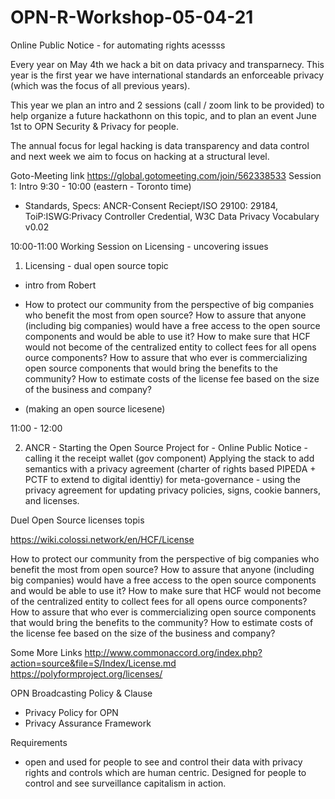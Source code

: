 # OPN-R-Workshop-05-04-21
Online Public Notice - for automating rights acessss

Every year on May 4th we hack a bit on data privacy and transparnecy.  This year is the first year we have international standards an enforceable privacy (which was the focus of all previous years).  

This year we plan an intro and 2 sessions (call / zoom link to be provided) to help organize a future hackathonn on this topic, and to plan an event June 1st to OPN Security & Privacy for people. 


The annual focus for legal hacking is data transparency and data control and next week we aim to focus on hacking at a structural level. 

Goto-Meeting link  https://global.gotomeeting.com/join/562338533
Session 1: Intro 
9:30 - 10:00 (eastern - Toronto time) 
- Standards, Specs:  ANCR-Consent Reciept/ISO 29100: 29184, ToiP:ISWG:Privacy Controller Credential, W3C Data Privacy Vocabulary v0.02

10:00-11:00
Working Session on Licensing - uncovering issues 
1. Licensing - dual open source topic 
- intro from Robert 
- How to protect our community from the perspective of big companies who benefit the most from open source?
How to assure that anyone (including big companies) would have a free access to the open source components and would be able to use it?
How to make sure that HCF would not become of the centralized entity to collect fees for all opens ource components?
How to assure that who ever is commercializing open source components that would bring the benefits to the community?
How to estimate costs of the license fee based on the size of the business and company?

- (making an open source licesene) 

11:00 - 12:00

2. ANCR - Starting the Open Source Project for - Online Public Notice -  calling it the receipt wallet (gov component) 
Applying the stack to add semantics with a privacy agreement (charter of rights based PIPEDA + PCTF to extend to digital identtiy) for meta-governance  - using the privacy agreement for updating privacy policies, signs, cookie banners, and licenses.  


Duel Open Source licenses topis
 
https://wiki.colossi.network/en/HCF/License

How to protect our community from the perspective of big companies who benefit the most from open source?
How to assure that anyone (including big companies) would have a free access to the open source components and would be able to use it?
How to make sure that HCF would not become of the centralized entity to collect fees for all opens ource components?
How to assure that who ever is commercializing open source components that would bring the benefits to the community?
How to estimate costs of the license fee based on the size of the business and company?

Some More Links
http://www.commonaccord.org/index.php?action=source&file=S/Index/License.md
https://polyformproject.org/licenses/  

 OPN Broadcasting Policy & Clause
 - Privacy Policy for OPN
 - Privacy Assurance Framework
 
 Requirements 
-  open and used for people to see and control their data with privacy rights and controls which are human centric.  Designed for people to control and see   surveillance capitalism in action. 


